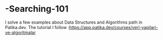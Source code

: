 # -Searching-101

I solve a few examples about Data Structures and Algorithms path in Patika.dev.
The tutorial I follow :https://app.patika.dev/courses/veri-yapilari-ve-algoritmalar
